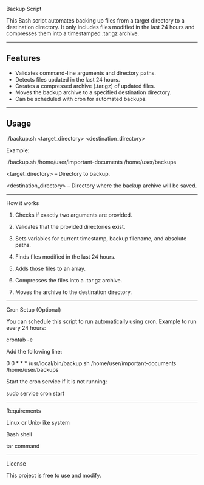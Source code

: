 Backup Script

This Bash script automates backing up files from a target directory to a destination directory. It only includes files modified in the last 24 hours and compresses them into a timestamped .tar.gz archive.

---

## Features

- Validates command-line arguments and directory paths.
- Detects files updated in the last 24 hours.
- Creates a compressed archive (.tar.gz) of updated files.
- Moves the backup archive to a specified destination directory.
- Can be scheduled with cron for automated backups.

---

## Usage


./backup.sh <target_directory> <destination_directory>

Example:

./backup.sh /home/user/important-documents /home/user/backups

<target_directory> – Directory to backup.

<destination_directory> – Directory where the backup archive will be saved.



---

How it works

1. Checks if exactly two arguments are provided.


2. Validates that the provided directories exist.


3. Sets variables for current timestamp, backup filename, and absolute paths.


4. Finds files modified in the last 24 hours.


5. Adds those files to an array.


6. Compresses the files into a .tar.gz archive.


7. Moves the archive to the destination directory.




---

Cron Setup (Optional)

You can schedule this script to run automatically using cron. Example to run every 24 hours:

crontab -e

Add the following line:

0 0 * * * /usr/local/bin/backup.sh /home/user/important-documents /home/user/backups

Start the cron service if it is not running:

sudo service cron start


---

Requirements

Linux or Unix-like system

Bash shell

tar command



---

License

This project is free to use and modify.
